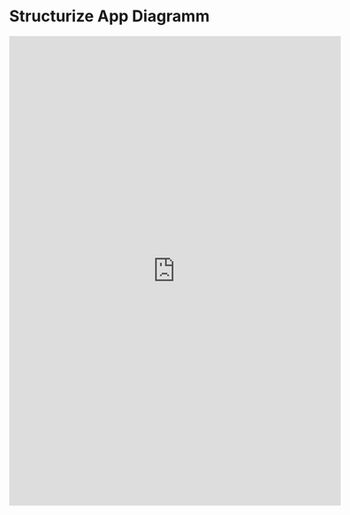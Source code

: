 # Structurize App Diagramm

<p>
<iframe src="https://structurizr.com/embed/8341?diagram=context" width="600" height="849" marginwidth="0" marginheight="0" frameborder="0" scrolling="no"></iframe>
</p>

